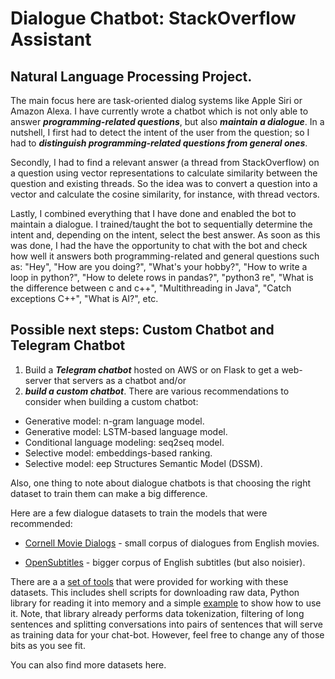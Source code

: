 # Dialogue Chatbot: StackOverflow Assistant
## Natural Language Processing Project. 

The main focus here are task-oriented dialog systems like Apple Siri or Amazon Alexa. I have currently wrote a chatbot which is not only able to answer **_programming-related questions_**, but also **_maintain a dialogue_**. In a nutshell, I first had to detect the intent of the user from the question; so I had to **_distinguish programming-related questions from general ones_**. 

Secondly, I had to find a relevant answer (a thread from StackOverflow) on a question using vector representations to calculate similarity between the question and existing threads. So the idea was to convert a question into a vector and calculate the cosine similarity, for instance, with thread vectors. 

Lastly, I combined everything that I have done and enabled the bot to maintain a dialogue. I trained/taught the bot to sequentially determine the intent and, depending on the intent, select the best answer. As soon as this was done, I had the have the opportunity to chat with the bot and check how well it answers both programming-related and general questions such as: "Hey", "How are you doing?", "What's your hobby?", "How to write a loop in python?", "How to delete rows in pandas?", "python3 re", "What is the difference between c and c++", "Multithreading in Java", "Catch exceptions C++", "What is AI?", etc.

## Possible next steps: Custom Chatbot and Telegram Chatbot

1. Build a **_Telegram chatbot_** hosted on AWS or on Flask to get a web-server that servers as a chatbot
and/or
2. **_build a custom chatbot_**. There are various recommendations to consider when building a custom chatbot:
  - Generative model: n-gram language model.
  - Generative model: LSTM-based language model.
  - Conditional language modeling: seq2seq model.
  - Selective model: embeddings-based ranking.
  - Selective model: eep Structures Semantic Model (DSSM).

Also, one thing to note about dialogue chatbots is that choosing the right dataset to train them can make a big difference.

Here are a few dialogue datasets to train the models that were recommended:

  - [Cornell Movie Dialogs](https://www.cs.cornell.edu/%7Ecristian/Cornell_Movie-Dialogs_Corpus.html) - small corpus of dialogues from English movies.

  - [OpenSubtitles](https://opus.nlpl.eu/OpenSubtitles.php) - bigger corpus of English subtitles (but also noisier).

There are a a [set of tools](https://github.com/Brighton94/chat-bot-stackoverflow-assistant/tree/main/download_read_utils) that were provided for working with these datasets. This includes shell scripts for downloading raw data, Python library for reading it into memory and a simple [example](https://github.com/Brighton94/chat-bot-stackoverflow-assistant/blob/main/example.py) to show how to use it. Note, that library already performs data tokenization, filtering of long sentences and splitting conversations into pairs of sentences that will serve as training data for your chat-bot. However, feel free to change any of those bits as you see fit.

You can also find more datasets here.
